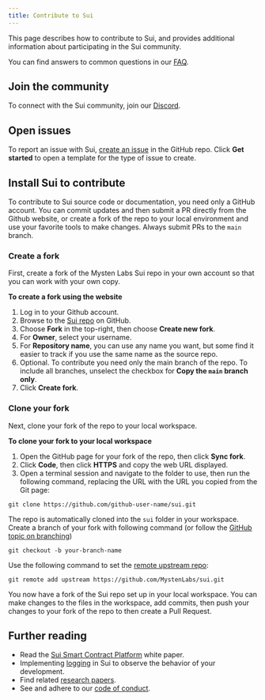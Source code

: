 ```yaml
---
title: Contribute to Sui
---
```


This page describes how to contribute to Sui, and provides additional information about participating in the Sui community.

You can find answers to common questions in our [FAQ](../contribute/faq.md).

## Join the community

To connect with the Sui community, join our [Discord](https://discord.gg/sui).

## Open issues

To report an issue with Sui, [create an issue](https://github.com/MystenLabs/sui/issues/new/choose) in the GitHub repo. Click **Get started** to open a template for the type of issue to create.

## Install Sui to contribute

To contribute to Sui source code or documentation, you need only a GitHub account. You can commit updates and then submit a PR directly from the Github website, or create a fork of the repo to your local environment and use your favorite tools to make changes. Always submit PRs to the `main` branch.

### Create a fork

First, create a fork of the Mysten Labs Sui repo in your own account so that you can work with your own copy.

**To create a fork using the website**

1. Log in to your Github account.
1. Browse to the [Sui repo](https://github.com/MystenLabs/sui) on GitHub.
1. Choose **Fork** in the top-right, then choose **Create new fork**.
1. For **Owner**, select your username.
1. For **Repository name**, you can use any name you want, but some find it easier to track if you use the same name as the source repo. 
1. Optional. To contribute you need only the main branch of the repo. To include all branches, unselect the checkbox for **Copy the `main` branch only**.
1. Click **Create fork**.

### Clone your fork

Next, clone your fork of the repo to your local workspace.

**To clone your fork to your local workspace**
1. Open the GitHub page for your fork of the repo, then click **Sync fork**.
1. Click **Code**, then click **HTTPS** and copy the web URL displayed.
1. Open a terminal session and navigate to the folder to use, then run the following command, replacing the URL with the URL you copied from the Git page:

`git clone https://github.com/github-user-name/sui.git`

The repo is automatically cloned into the `sui` folder in your workspace.
Create a branch of your fork with following command (or follow the [GitHub topic on branching](https://docs.github.com/en/pull-requests/collaborating-with-pull-requests/proposing-changes-to-your-work-with-pull-requests/creating-and-deleting-branches-within-your-repository))

`git checkout -b your-branch-name`

Use the following command to set the [remote upstream repo](https://docs.github.com/en/pull-requests/collaborating-with-pull-requests/working-with-forks/configuring-a-remote-repository-for-a-fork):

`git remote add upstream https://github.com/MystenLabs/sui.git`

You now have a fork of the Sui repo set up in your local workspace. You can make changes to the files in the workspace, add commits, then push your changes to your fork of the repo to then create a Pull Request.

## Further reading

* Read the [Sui Smart Contract Platform](../../paper/sui.pdf) white paper.
* Implementing [logging](../contribute/observability.md) in Sui to observe the behavior of your development.
* Find related [research papers](../contribute/research-papers.md).
* See and adhere to our [code of conduct](../contribute/code-of-conduct.md).
